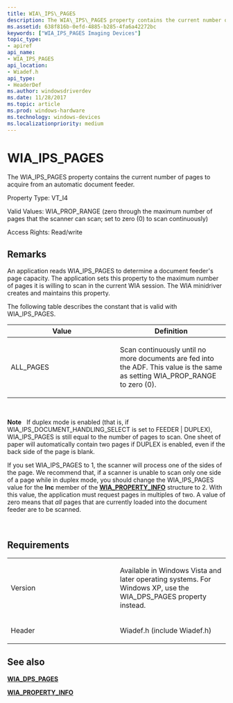 ```yaml
---
title: WIA\_IPS\_PAGES
description: The WIA\_IPS\_PAGES property contains the current number of pages to acquire from an automatic document feeder.
ms.assetid: 638f816b-0efd-4885-b285-4fa6a42272bc
keywords: ["WIA_IPS_PAGES Imaging Devices"]
topic_type:
- apiref
api_name:
- WIA_IPS_PAGES
api_location:
- Wiadef.h
api_type:
- HeaderDef
ms.author: windowsdriverdev
ms.date: 11/28/2017
ms.topic: article
ms.prod: windows-hardware
ms.technology: windows-devices
ms.localizationpriority: medium
---
```


# WIA\_IPS\_PAGES


The WIA\_IPS\_PAGES property contains the current number of pages to acquire from an automatic document feeder.

Property Type: VT\_I4

Valid Values: WIA\_PROP\_RANGE (zero through the maximum number of pages that the scanner can scan; set to zero (0) to scan continuously)

Access Rights: Read/write

Remarks
-------

An application reads WIA\_IPS\_PAGES to determine a document feeder's page capacity. The application sets this property to the maximum number of pages it is willing to scan in the current WIA session. The WIA minidriver creates and maintains this property.

The following table describes the constant that is valid with WIA\_IPS\_PAGES.

<table>
<colgroup>
<col width="50%" />
<col width="50%" />
</colgroup>
<thead>
<tr class="header">
<th>Value</th>
<th>Definition</th>
</tr>
</thead>
<tbody>
<tr class="odd">
<td><p>ALL_PAGES</p></td>
<td><p>Scan continuously until no more documents are fed into the ADF. This value is the same as setting WIA_PROP_RANGE to zero (0).</p></td>
</tr>
</tbody>
</table>

 

**Note**   If duplex mode is enabled (that is, if WIA\_IPS\_DOCUMENT\_HANDLING\_SELECT is set to FEEDER | DUPLEX), WIA\_IPS\_PAGES is still equal to the number of pages to scan.
One sheet of paper will automatically contain two pages if DUPLEX is enabled, even if the back side of the page is blank.

If you set WIA\_IPS\_PAGES to 1, the scanner will process one of the sides of the page. We recommend that, if a scanner is unable to scan only one side of a page while in duplex mode, you should change the WIA\_IPS\_PAGES value for the **Inc** member of the [**WIA\_PROPERTY\_INFO**](https://msdn.microsoft.com/library/windows/hardware/ff552751) structure to 2. With this value, the application must request pages in multiples of two. A value of zero means that *all* pages that are currently loaded into the document feeder are to be scanned.

 

Requirements
------------

<table>
<colgroup>
<col width="50%" />
<col width="50%" />
</colgroup>
<tbody>
<tr class="odd">
<td><p>Version</p></td>
<td><p>Available in Windows Vista and later operating systems. For Windows XP, use the WIA_DPS_PAGES property instead.</p></td>
</tr>
<tr class="even">
<td><p>Header</p></td>
<td>Wiadef.h (include Wiadef.h)</td>
</tr>
</tbody>
</table>

## <span id="see_also"></span>See also


[**WIA\_DPS\_PAGES**](wia-dps-pages.md)

[**WIA\_PROPERTY\_INFO**](https://msdn.microsoft.com/library/windows/hardware/ff552751)

 

 






